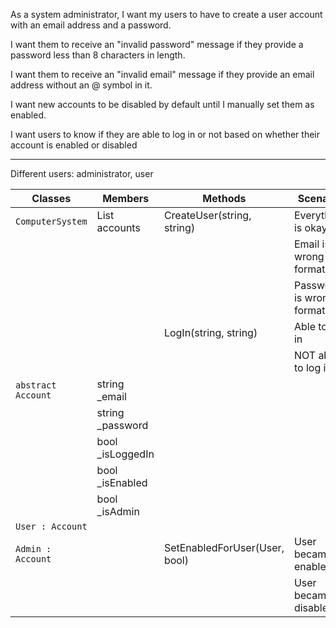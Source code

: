 As a system administrator,
I want my users to have to create a user account with an email address and a password.


I want them to receive an "invalid password" message if they provide a
password less than 8 characters in length.

I want them to receive an "invalid email" message if they provide an email
address without an @ symbol in it.

I want new accounts to be disabled by default until I manually set them as enabled.

I want users to know if they are able to log in or not based on whether their
account is enabled or disabled


-------------------------

Different users: administrator, user



| Classes                  | Members                             | Methods                                                | Scenario                                              | Outputs   |
|--------------------------|-------------------------------------|--------------------------------------------------------|-------------------------------------------------------|-----------|
|  `ComputerSystem  `      | List<Account> accounts              |  CreateUser(string, string)                            | Everything is okay      	                          |  string   |
|            	           |                                     |                                                        | Email is wrong  format   				              |  string   |
|            	           |                                     |                                                        | Password is wrong format     			              |  string   |
|            	           |                                     |  LogIn(string, string)                                 | Able to log in						                  |  string   |
|            	           |                                     |                                                        | NOT able to log in						              |  string   |
|  `abstract Account `     | string _email                       |                                                        |  	                                                  |  string   |
|            	           | string _password                    |                                                        |  		                                              |  string   |
|            	           | bool _isLoggedIn                    |                                                        | 						                              |           |
|            	           | bool _isEnabled                     |                                                        | 						                              |           |
|            	           | bool _isAdmin                       |                                                        | 						                              |           |
|  `User : Account `       |                                     |                                                        |                          	                          |           |
|  `Admin : Account `      |                                     |  SetEnabledForUser(User, bool)                         | User became enabled                                   |  string   |
|                          |                                     |                                                        | User became disabled                                  |  string   |

